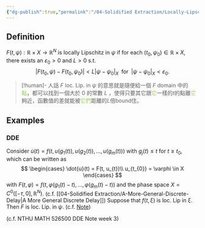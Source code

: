 ```yaml
---
{"dg-publish":true,"permalink":"/04-Solidified Extraction/Locally-Lipschitz/","title":"Locally Lipschitz","tags":["Math","DDE"],"noteIcon":"1","created":"2024-09-20T23:36:38.318+08:00","updated":"2024-09-21T02:36:51.203+08:00"}
---
```



## Definition

$F(t, \psi): \mathbb{R} \times X →  \mathbb{R}^N$ is locally Lipschitz in $\psi$ if for each $(t_{0}, \psi_{0}) \in \mathbb{R} \times X$, there exists an $\varepsilon_{0}>0$ and $L>0$ s.t.
$$
|F(t_{0},\psi)-F(t_{0},\psi_{0})|<L|\psi-\psi_{0}|_{X} \; \text{ for }\; |\psi-\psi_{0}|_{X}<\varepsilon_{0}.
$$

> [!human]- 人話
> $F$ loc. Lip. in $\psi$ 的意思就是隨便給一個 $F$ domain 中的<font color="#92d050">點</font>，都可以找到一個大於 $0$ 的常數 $L$ ，使得只要其它跟<font color="#92d050">它</font>一樣的$t$的點離<font color="#92d050">它</font>夠近，函數值的差就能被<font color="#92d050">它們</font>距離的$L$倍bound住。

## Examples

### DDE 
Consider $\dot{u}(t) = f\big(t, u(g_{1}(t)), u(g_{2}(t)), \dots, u(g_{m}(t))\big)$ with $g_{j}(t)\leq t$ for $t\geq t_{0}$, which can be written as
$$
\begin{cases}
\dot{u}(t) = F(t, u_{t})\\
u_{t_{0}} = \varphi \in X
\end{cases}
$$
with $F(t,\varphi) = f\big(t, \varphi(g_{1}(t)-t), \dots, \varphi(g_{m}(t)-t)\big)$ and the phase space $X = C^0([-\tau, 0], \mathbb{R}^N)$. (c.f. [[04-Solidified Extraction/A-More-General-Discrete-Delay\|A More General Discrete Delay]])
Suppose that $f(t, \xi)$ is loc. Lip in $\xi$. Then $F$ is loc. Lip. in $\psi$. (c.f. [Note](zotero://open-pdf/library/items/8UBJF793?page=1&annotation=ABBCUUWL))

(c.f. NTHU MATH 526500 DDE Note week 3)